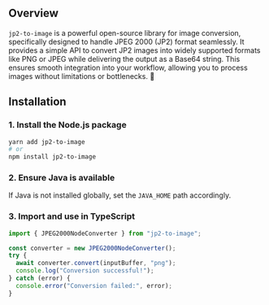 ## Overview  
`jp2-to-image` is a powerful open-source library for image conversion, specifically designed to handle JPEG 2000 (JP2) format seamlessly. It provides a simple API to convert JP2 images into widely supported formats like PNG or JPEG while delivering the output as a Base64 string. This ensures smooth integration into your workflow, allowing you to process images without limitations or bottlenecks. 🚀

## Installation
### 1. Install the Node.js package
```sh
yarn add jp2-to-image
# or
npm install jp2-to-image
```

### 2. Ensure Java is available
If Java is not installed globally, set the `JAVA_HOME` path accordingly.

### 3. Import and use in TypeScript
```typescript
import { JPEG2000NodeConverter } from "jp2-to-image";

const converter = new JPEG2000NodeConverter();
try {
  await converter.convert(inputBuffer, "png");
  console.log("Conversion successful!");
} catch (error) {
  console.error("Conversion failed:", error);
}
```